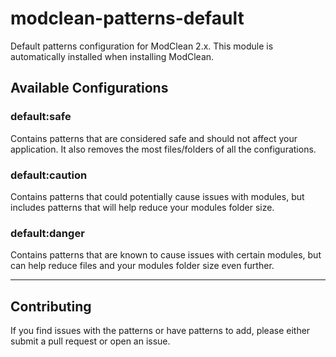 # modclean-patterns-default
Default patterns configuration for ModClean 2.x. This module is automatically installed when installing ModClean.

## Available Configurations

### default:safe
Contains patterns that are considered safe and should not affect your application. It also removes the most files/folders of all the configurations.

### default:caution
Contains patterns that could potentially cause issues with modules, but includes patterns that will help reduce your modules folder size.

### default:danger
Contains patterns that are known to cause issues with certain modules, but can help reduce files and your modules folder size even further.

---

## Contributing
If you find issues with the patterns or have patterns to add, please either submit a pull request or open an issue.
